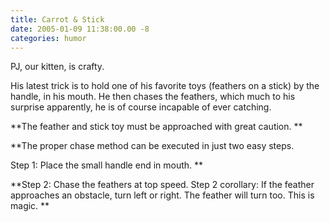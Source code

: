 ```yaml
---
title: Carrot & Stick
date: 2005-01-09 11:38:00.00 -8
categories: humor
---
```

PJ, our kitten, is crafty.

His latest trick is to hold one of his favorite toys (feathers on a stick) by the handle, in his mouth. He then chases the feathers, which much to his surprise apparently, he is of course incapable of ever catching.


**The feather and stick toy must be approached with great caution. **

**The proper chase method can be executed in just two easy steps.

Step 1: Place the small handle end in mouth. **

**Step 2: Chase the feathers at top speed.
Step 2 corollary: If the feather approaches an obstacle, turn left or right. The feather will turn too. This is magic. **

